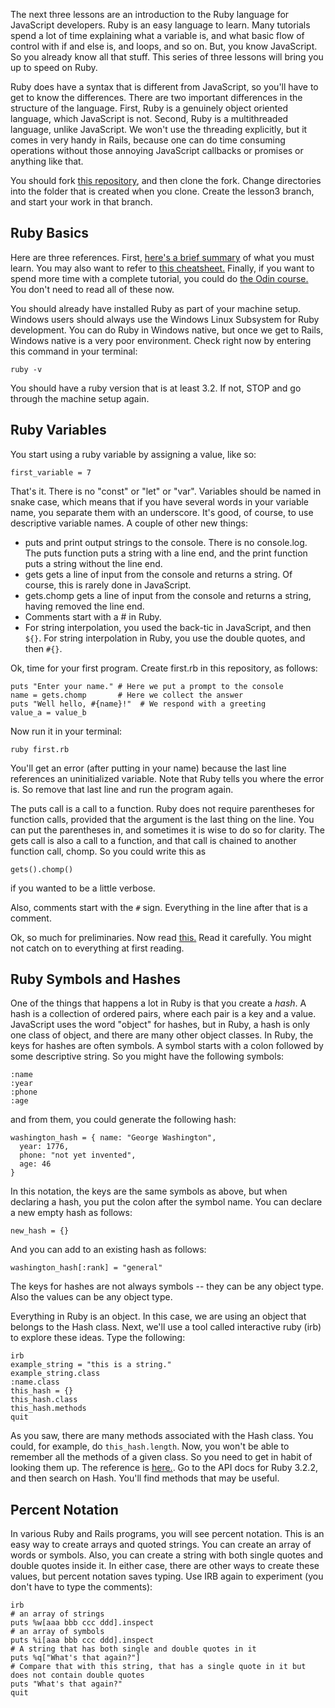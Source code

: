 The next three lessons are an introduction to the Ruby language for JavaScript developers.  Ruby is an easy language to learn.  Many tutorials spend a lot of time explaining what a variable is, and what basic flow of control with if and else is, and loops, and so on.  But, you know JavaScript.  So you already know all that stuff.  This series of three lessons will bring you up to speed on Ruby.

Ruby does have a syntax that is different from JavaScript, so you'll have to get to know the differences.  There are two important differences in the structure of the language.  First, Ruby is a genuinely object oriented language, which JavaScript is not.  Second, Ruby is a multithreaded language, unlike JavaScript.  We won't use the threading explicitly, but it comes in very handy in Rails, because one can do time consuming operations without those annoying JavaScript callbacks or promises or anything like that.

You should fork [this repository](https://github.com/Code-the-Dream-School/ROR-lesson-3-and-4.git), and then clone the fork.  Change directories into the folder that is created when you clone.  Create the lesson3 branch, and start your work in that branch.

## Ruby Basics

Here are three references.  First, [here's a brief summary](https://github.com/gauthamchandra/learning-ruby-from-js/blob/master/README.md) of what you must learn.  You may also want to refer to [this cheatsheet.](https://github.com/gauthamchandra/learning-ruby-from-js/blob/master/README.md)  Finally, if you want to spend more time with a complete tutorial, you could do [the Odin course.](https://www.theodinproject.com/paths/full-stack-ruby-on-rails/courses/ruby)  You don't need to read all of these now.

You should already have installed Ruby as part of your machine setup.  Windows users should always use the Windows Linux Subsystem for Ruby development.  You can do Ruby in Windows native, but once we get to Rails, Windows native is a very poor environment.  Check right now by entering this command in your terminal:
```
ruby -v
```
You should have a ruby version that is at least 3.2.  If not, STOP and go through the machine setup again.

## Ruby Variables

You start using a ruby variable by assigning a value, like so:
```
first_variable = 7
```
That's it.  There is no "const" or "let" or "var".  Variables should be named in snake case, which means that if you have several words in your variable name, you separate them with an underscore.  It's good, of course, to use descriptive variable names.  A couple of other new things:

- puts and print output strings to the console.  There is no console.log.  The puts function puts a string with a line end, and the print function puts a string without the line end.
- gets gets a line of input from the console and returns a string.  Of course, this is rarely done in JavaScript.
- gets.chomp gets a line of input from the console and returns a string, having removed the line end.
- Comments start with a # in Ruby.
- For string interpolation, you used the back-tic in JavaScript, and then ```${}```.  For string interpolation in Ruby, you use the double quotes, and then ```#{}```.

Ok, time for your first program.  Create first.rb in this repository, as follows:
```
puts "Enter your name." # Here we put a prompt to the console
name = gets.chomp       # Here we collect the answer
puts "Well hello, #{name}!"  # We respond with a greeting
value_a = value_b
```
Now run it in your terminal:
```
ruby first.rb
```  
You'll get an error (after putting in your name) because the last line references an uninitialized variable. Note that Ruby tells you where the error is.  So remove that last line and run the program again.

The puts call is a call to a function.  Ruby does not require parentheses for function calls, provided that the argument is the last thing on the line.  You can put the parentheses in, and sometimes it is wise to do so for clarity.  The gets call is also a call to a function, and that call is chained to another function call, chomp.  So you could write this as
```
gets().chomp()
```
if you wanted to be a little verbose.  

Also, comments start with the ```#``` sign.  Everything in the line after that is a comment.

Ok, so much for preliminaries.  Now read [this.](https://github.com/gauthamchandra/learning-ruby-from-js/blob/master/primitives_and_other_basics.md) Read it carefully.  You might not catch on to everything at first reading.

## Ruby Symbols and Hashes

One of the things that happens a lot in Ruby is that you create a *hash*.  A hash is a collection of ordered pairs, where each pair is a key and a value.  JavaScript uses the word "object" for hashes, but in Ruby, a hash is only one class of object, and there are many other object classes.  In Ruby, the keys for hashes are often symbols.  A symbol starts with a colon followed by some descriptive string.  So you might have the following symbols:
```
:name
:year
:phone
:age
```
and from them, you could generate the following hash:
```
washington_hash = { name: "George Washington",
  year: 1776,
  phone: "not yet invented",
  age: 46
}
```
In this notation, the keys are the same symbols as above, but when declaring a hash, you put the colon after the symbol name.  You can declare a new empty hash as follows:
```
new_hash = {}
```
And you can add to an existing hash as follows:
```
washington_hash[:rank] = "general"
```
The keys for hashes are not always symbols -- they can be any object type.  Also the values can be any object type.  

Everything in Ruby is an object.  In this case, we are using an object that belongs to the Hash class.  Next, we'll use a tool called interactive ruby (irb) to explore these ideas.  Type the following:
```
irb
example_string = "this is a string."
example_string.class
:name.class
this_hash = {}
this_hash.class
this_hash.methods
quit
```
As you saw, there are many methods associated with the Hash class. You could, for example, do ```this_hash.length```.  Now, you won't be able to remember all the methods of a given class.  So you need to get in habit of looking them up.  The reference is [here.](https://ruby-doc.org/).  Go to the API docs for Ruby 3.2.2, and then search on Hash.  You'll find methods that may be useful.

## Percent Notation

In various Ruby and Rails programs, you will see percent notation.  This is an easy way to create arrays and quoted strings.  You can create an array of words or symbols.  Also, you can create a string with both single quotes and double quotes inside it.  In either case, there are other ways to create these values, but percent notation saves typing.  Use IRB again to experiment (you don't have to type the comments):
```
irb
# an array of strings
puts %w[aaa bbb ccc ddd].inspect
# an array of symbols
puts %i[aaa bbb ccc ddd].inspect
# A string that has both single and double quotes in it
puts %q["What's that again?"]
# Compare that with this string, that has a single quote in it but does not contain double quotes
puts "What's that again?"
quit
```
